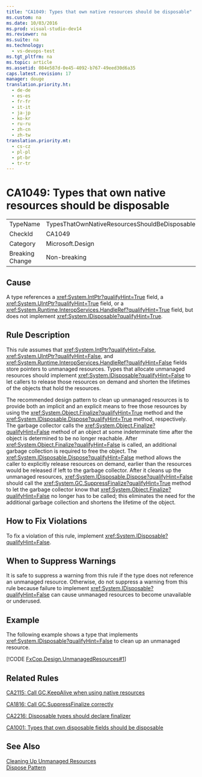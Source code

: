 ```yaml
---
title: "CA1049: Types that own native resources should be disposable"
ms.custom: na
ms.date: 10/03/2016
ms.prod: visual-studio-dev14
ms.reviewer: na
ms.suite: na
ms.technology: 
  - vs-devops-test
ms.tgt_pltfrm: na
ms.topic: article
ms.assetid: 084e587d-0e45-4092-b767-49eed30d6a35
caps.latest.revision: 17
manager: douge
translation.priority.ht: 
  - de-de
  - es-es
  - fr-fr
  - it-it
  - ja-jp
  - ko-kr
  - ru-ru
  - zh-cn
  - zh-tw
translation.priority.mt: 
  - cs-cz
  - pl-pl
  - pt-br
  - tr-tr
---
```

# CA1049: Types that own native resources should be disposable
|||  
|-|-|  
|TypeName|TypesThatOwnNativeResourcesShouldBeDisposable|  
|CheckId|CA1049|  
|Category|Microsoft.Design|  
|Breaking Change|Non-breaking|  
  
## Cause  
 A type references a <xref:System.IntPtr?qualifyHint=True> field, a <xref:System.UIntPtr?qualifyHint=True> field, or a <xref:System.Runtime.InteropServices.HandleRef?qualifyHint=True> field, but does not implement <xref:System.IDisposable?qualifyHint=True>.  
  
## Rule Description  
 This rule assumes that <xref:System.IntPtr?qualifyHint=False>, <xref:System.UIntPtr?qualifyHint=False>, and <xref:System.Runtime.InteropServices.HandleRef?qualifyHint=False> fields store pointers to unmanaged resources. Types that allocate unmanaged resources should implement <xref:System.IDisposable?qualifyHint=False> to let callers to release those resources on demand and shorten the lifetimes of the objects that hold the resources.  
  
 The recommended design pattern to clean up unmanaged resources is to provide both an implicit and an explicit means to free those resources by using the <xref:System.Object.Finalize?qualifyHint=True> method and the <xref:System.IDisposable.Dispose?qualifyHint=True> method, respectively. The garbage collector calls the <xref:System.Object.Finalize?qualifyHint=False> method of an object at some indeterminate time after the object is determined to be no longer reachable. After <xref:System.Object.Finalize?qualifyHint=False> is called, an additional garbage collection is required to free the object. The <xref:System.IDisposable.Dispose?qualifyHint=False> method allows the caller to explicitly release resources on demand, earlier than the resources would be released if left to the garbage collector. After it cleans up the unmanaged resources, <xref:System.IDisposable.Dispose?qualifyHint=False> should call the <xref:System.GC.SuppressFinalize?qualifyHint=True> method to let the garbage collector know that <xref:System.Object.Finalize?qualifyHint=False> no longer has to be called; this eliminates the need for the additional garbage collection and shortens the lifetime of the object.  
  
## How to Fix Violations  
 To fix a violation of this rule, implement <xref:System.IDisposable?qualifyHint=False>.  
  
## When to Suppress Warnings  
 It is safe to suppress a warning from this rule if the type does not reference an unmanaged resource. Otherwise, do not suppress a warning from this rule because failure to implement <xref:System.IDisposable?qualifyHint=False> can cause unmanaged resources to become unavailable or underused.  
  
## Example  
 The following example shows a type that implements <xref:System.IDisposable?qualifyHint=False> to clean up an unmanaged resource.  
  
 [!CODE [FxCop.Design.UnmanagedResources#1](../CodeSnippet/VS_Snippets_CodeAnalysis/FxCop.Design.UnmanagedResources#1)]  
  
## Related Rules  
 [CA2115: Call GC.KeepAlive when using native resources](../VS_IDE/CA2115--Call-GC.KeepAlive-when-using-native-resources.md)  
  
 [CA1816: Call GC.SuppressFinalize correctly](../VS_IDE/CA1816--Call-GC.SuppressFinalize-correctly.md)  
  
 [CA2216: Disposable types should declare finalizer](../VS_IDE/CA2216--Disposable-types-should-declare-finalizer.md)  
  
 [CA1001: Types that own disposable fields should be disposable](../VS_IDE/CA1001--Types-that-own-disposable-fields-should-be-disposable.md)  
  
## See Also  
 [Cleaning Up Unmanaged Resources](../Topic/Cleaning%20Up%20Unmanaged%20Resources.md)   
 [Dispose Pattern](../Topic/Dispose%20Pattern.md)